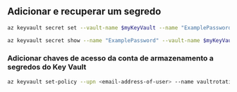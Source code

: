 
## Adicionar e recuperar um segredo

```bash
az keyvault secret set --vault-name $myKeyVault --name "ExamplePassword" --value "hVFkk965BuUv"
```
```bash
az keyvault secret show --name "ExamplePassword" --vault-name $myKeyVault
```

### Adicionar chaves de acesso da conta de armazenamento a segredos do Key Vault

```bash
az keyvault set-policy --upn <email-address-of-user> --name vaultrotation-kv --secret-permissions set delete get list
```
